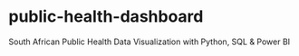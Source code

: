 # public-health-dashboard
South African Public Health Data Visualization with Python, SQL &amp; Power BI
